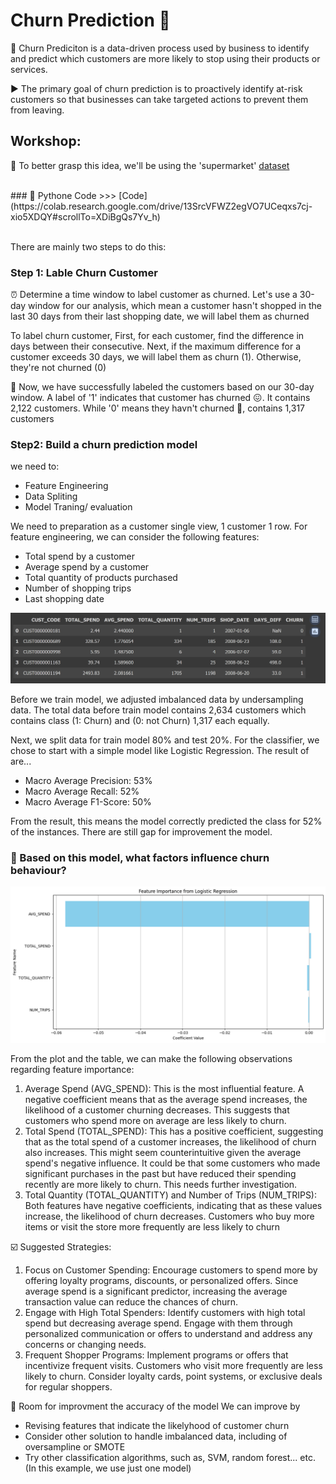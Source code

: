# Churn Prediction 🏃

💢 Churn Prediciton is a data-driven process used by business to identify and predict which customers are more likely to stop using their products or services.

▶️ The primary goal of churn prediction is to proactively identify at-risk customers so that businesses can take targeted actions to prevent them from leaving. 

## Workshop: 
📘 To better grasp this idea, we'll be using the 'supermarket' 
[dataset](https://github.com/ween3654/Advanced_Aanlytics-MADT8101/blob/main/section1.2_Customer_Sing_View/pic/supermarket.zip)

<br>
### 💾 Pythone Code >>>  [Code](https://colab.research.google.com/drive/13SrcVFWZ2egVO7UCeqxs7cj-xio5XDQY#scrollTo=XDiBgQs7Yv_h)
<br>
<br>


There are mainly two steps to do this:

### Step 1: Lable Churn Customer

⏰ Determine a time window to label customer as churned. Let's use a 30-day window for our analysis, which mean a customer hasn't shopped in the last 30 days from their last shopping date, we will label them as churned

To label churn customer, First, for each customer, find the difference in days between their consecutive. Next, if the maximum difference for a customer exceeds 30 days, we will label them as churn (1). Otherwise, they're not churned (0)

👀 Now, we have successfully labeled the customers based on our 30-day window. A label of '1' indicates that customer has churned 😖. It contains 2,122 customers. While '0' means they havn't churned 🙂, contains 1,317 customers


### Step2: Build a churn prediction model
we need to: 
- Feature Engineering
- Data Spliting
- Model Traning/ evaluation

We need to preparation as a customer single view, 1 customer 1 row. For feature engineering, we can consider the following features:

- Total spend by a customer
- Average spend by a customer
- Total quantity of products purchased
- Number of shopping trips
- Last shopping date

![](https://github.com/ween3654/Advanced_Aanlytics-MADT8101/blob/main/section3%3A%20Churn%20Prediciton/pic/1_customer_single_view.png)

Before we train model, we adjusted imbalanced data by undersampling data. The total data before train model contains 2,634 customers which contains class (1: Churn) and (0: not Churn) 1,317 each equally.

Next, we split data for train model 80% and test 20%. For the classifier, we chose to start with a simple model like Logistic Regression. The result of are...
- Macro Average Precision: 53%
- Macro Average Recall: 52%
- Macro Average F1-Score: 50%

From the result, this means the model correctly predicted the class for 52% of the instances. There are still gap for improvement the model. 

### 💐 Based on this model, what factors influence churn behaviour?


![](https://github.com/ween3654/Advanced_Aanlytics-MADT8101/blob/main/section3%3A%20Churn%20Prediciton/pic/2_feature_important.png)

From the plot and the table, we can make the following observations regarding feature importance:

  1. Average Spend (AVG_SPEND): This is the most influential feature. A negative coefficient means that as the average spend increases, the likelihood of a customer churning decreases. This suggests that customers who spend more on average are less likely to churn.
  2. Total Spend (TOTAL_SPEND): This has a positive coefficient, suggesting that as the total spend of a customer increases, the likelihood of churn also increases. This might seem counterintuitive given the average spend's negative influence. It could be that some customers who made significant purchases in the past but have reduced their spending recently are more likely to churn. This needs further investigation.
  3. Total Quantity (TOTAL_QUANTITY) and Number of Trips (NUM_TRIPS): Both features have negative coefficients, indicating that as these values increase, the likelihood of churn decreases. Customers who buy more items or visit the store more frequently are less likely to churn

☑️ Suggested Strategies:
  1. Focus on Customer Spending:
Encourage customers to spend more by offering loyalty programs, discounts, or personalized offers. Since average spend is a significant predictor, increasing the average transaction value can reduce the chances of churn.
  2. Engage with High Total Spenders:
Identify customers with high total spend but decreasing average spend. Engage with them through personalized communication or offers to understand and address any concerns or changing needs.
  3. Frequent Shopper Programs:
Implement programs or offers that incentivize frequent visits. Customers who visit more frequently are less likely to churn. Consider loyalty cards, point systems, or exclusive deals for regular shoppers.


🐤 Room for improvment the accuracy of the model
We can improve by 
- Revising features that indicate the likelyhood of customer churn
- Consider other solution to handle imbalanced data, including of oversampline or SMOTE
- Try other classification algorithms, such as, SVM, random forest... etc. (In this example, we use just one model)
  





